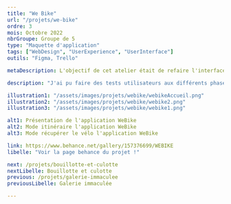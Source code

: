 ```yaml
---
title: "We Bike"
url: "/projets/we-bike"
ordre: 3
mois: Octobre 2022
nbrGroupe: Groupe de 5
type: "Maquette d'application"
tags: ["WebDesign", "UserExperience", "UserInterface"]
outils: "Figma, Trello"

metaDescription: L'objectif de cet atelier était de refaire l'interface de l'application de vélos en libre service de la ville de Bordeaux. La première semaine était consacrée à l'UX, nous avons réfléchi aux fonctionnalités à mettre en place et celles à améliorer en faisant une première version de maquette. Pendant la deuxième semaine, nous avons défini une charte graphique et pris en compte les retours des utilisateurs pour répondre à leurs attentes et finir la maquette.

description: "J'ai pu faire des tests utilisateurs aux différents phases de production et réaliser les diverses pages de l'application, tout en respectant les règles d'accessibilité pour rendre l'interface utilisable pour tous."

illustration1: "/assets/images/projets/webike/webikeAccueil.png"
illustration2: "/assets/images/projets/webike/webike2.png"
illustration3: "/assets/images/projets/webike/webike1.png"

alt1: Présentation de l'application WeBike
alt2: Mode itinéraire l'application WeBike
alt3: Mode récupérer le vélo l'application WeBike

link: https://www.behance.net/gallery/157376699/WEBIKE
libelle: "Voir la page behance du projet !"

next: /projets/bouillotte-et-culotte
nextLibelle: Bouillotte et culotte
previous: /projets/galerie-immaculee
previousLibelle: Galerie immaculée

---
```

